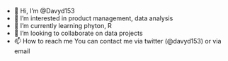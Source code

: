 - 👋 Hi, I’m @Davyd153
- 👀 I’m interested in product management, data analysis
- 🌱 I’m currently learning phyton, R
- 💞️ I’m looking to collaborate on data projects
- 📫 How to reach me 
You can contact me via twitter (@davyd153) or via email
<!---
Davyd153/Davyd153 is a ✨ special ✨ repository because its `README.md` (this file) appears on your GitHub profile.
You can click the Preview link to take a look at your changes.
--->
